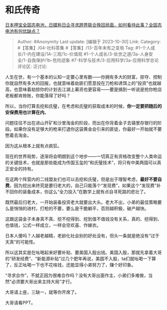 # 和氏传奇
[日本押宝全固态电池，日媒称日企寻求跨界联合挽回局面，如何看待此事？全固态电池有何优缺点？](https://www.zhihu.com/question/628152326/answer/3269507787)

> Author: #Anonymity
> Last update: [编辑于 2023-10-30]
> Link:
> Category: #【答集】/04-社科答集 #【答集】/13-百年未有之变局
> Tag: #1-个人成长/1-内在建设/1A-三观/1c-价值观  #1-个人成长/3-处世之道/3a-人身安全/1-自我保护/1b-危险迹象 #7-科学与技术/3-应用科学/3a-应用科学总论
> 评论区:
> 泛讨论:

人生在世，有一个基本的认知一定要心里有数——你拥有多大的财富，掠夺、控制你就自然有多大的回报，也就意味着劫匪们愿意投在刀枪和诱饵上的“投资”也就越高，也意味着劫掠你的计划去江湖上募资也更容易——要是搞到一听说是抢你枪店老板都肯赊账，你能落得了好吗？

所以，当你打算去挖和氏璧，在考虑和氏璧的获取成本的时候，**你一定要把随后的安保费用也计算在内**。

问题往往不出在进山开矿和沙里淘金的阶段，而出在你背着金子去镇里存银行的阶段。如果你没有足够大的枪来打退你这袋黄金会引来的匪徒，你最好一开始就不要憋着去淘金。

因为这从根本上就有点疯狂。

现在的世界局势，逐渐将会明朗到这个地步——一切真正有资格改变整个人类命运的关键技术，也就是那些能成为传国玉玺的“和氏璧技术”，将只有中美两国可以真正安全的持有。

在这两个阵营内的二线盟友们也可以去挖和氏璧，但是出于理智考虑，**最好不要自费**。因为挖出来终究是要归老大的，自己只能落个“发现费”，如果这个“发现费”补不回你的装备成本，你这么“全力投入”在数学上就有点自寻死路的悲壮了。

既然最后归老大，一开始装备投资老大就要出大头。老大不出，小弟的最佳策略要么是悄悄的进村，打枪的不要，要么是干脆躺平，否则越积极，破产越快。

这跟这袋金子本身真不真、挖不挖得到、挖到值不值钱没有关系，真的、挖得到、也值钱，公式一样成立，一样会空欢喜、作嫁衣。

日本人傻吗？人越老越精，老龄化社会别的好处没有，但头一条就是绝没有“过于天真”的可能性。

所以这其实是在吆喝起来好要补贴、要美国入股出钱。美国入股，那就先拿着大哥的“研发经费”、“新能源补贴”过几个肥年再说，美国不入股，ta们就吆喝一下算了，反正吆喝一下也不花啥钱，还能显得小弟努力了，赚个好印象。

“寻求合作”，不就正因为很难合作吗？没有大哥出面作主，小弟们多难做，当然“必须要大哥出来主持大局”才行。

大哥请上座，三缺一，就等你开席了。

大哥请看PPT。
